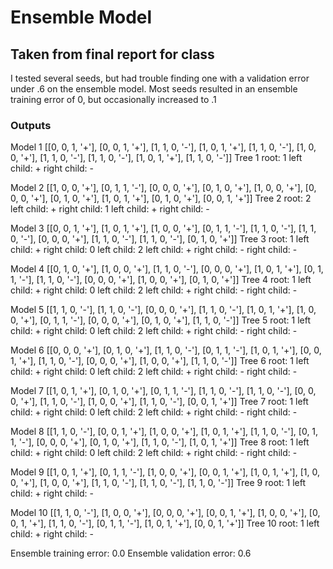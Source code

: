 # Ensemble Model

## Taken from final report for class
I tested several seeds, but had trouble finding one with a validation error under .6 on the ensemble model. Most seeds resulted in an ensemble training error of 0, but occasionally increased to .1
### Outputs
Model 1
[[0, 0, 1, '+'],
 [0, 0, 1, '+'],
 [1, 1, 0, '-'],
 [1, 0, 1, '+'],
 [1, 1, 0, '-'],
 [1, 0, 0, '+'],
 [1, 1, 0, '-'],
 [1, 1, 0, '-'],
 [1, 0, 1, '+'],
 [1, 1, 0, '-']]
Tree 1
root: 1
 left child: +
 right child: -

Model 2
[[1, 0, 0, '+'],
 [0, 1, 1, '-'],
 [0, 0, 0, '+'],
 [0, 1, 0, '+'],
 [1, 0, 0, '+'],
 [0, 0, 0, '+'],
 [0, 1, 0, '+'],
 [1, 0, 1, '+'],
 [0, 1, 0, '+'],
 [0, 0, 1, '+']]
Tree 2
root: 2
 left child: +
 right child: 1
  left child: +
  right child: -

Model 3
[[0, 0, 1, '+'],
 [1, 0, 1, '+'],
 [1, 0, 0, '+'],
 [0, 1, 1, '-'],
 [1, 1, 0, '-'],
 [1, 1, 0, '-'],
 [0, 0, 0, '+'],
 [1, 1, 0, '-'],
 [1, 1, 0, '-'],
 [0, 1, 0, '+']]
Tree 3
root: 1
 left child: +
 right child: 0
  left child: 2
   left child: +
   right child: -
  right child: -

Model 4
[[0, 1, 0, '+'],
 [1, 0, 0, '+'],
 [1, 1, 0, '-'],
 [0, 0, 0, '+'],
 [1, 0, 1, '+'],
 [0, 1, 1, '-'],
 [1, 1, 0, '-'],
 [0, 0, 0, '+'],
 [1, 0, 0, '+'],
 [0, 1, 0, '+']]
Tree 4
root: 1
 left child: +
 right child: 0
  left child: 2
   left child: +
   right child: -
  right child: -

Model 5
[[1, 1, 0, '-'],
 [1, 1, 0, '-'],
 [0, 0, 0, '+'],
 [1, 1, 0, '-'],
 [1, 0, 1, '+'],
 [1, 0, 0, '+'],
 [0, 1, 1, '-'],
 [0, 0, 0, '+'],
 [0, 1, 0, '+'],
 [1, 1, 0, '-']]
Tree 5
root: 1
 left child: +
 right child: 0
  left child: 2
   left child: +
   right child: -
  right child: -

Model 6
[[0, 0, 0, '+'],
 [0, 1, 0, '+'],
 [1, 1, 0, '-'],
 [0, 1, 1, '-'],
 [1, 0, 1, '+'],
 [0, 0, 1, '+'],
 [1, 1, 0, '-'],
 [0, 0, 0, '+'],
 [1, 0, 0, '+'],
 [1, 1, 0, '-']]
Tree 6
root: 1
 left child: +
 right child: 0
  left child: 2
   left child: +
   right child: -
  right child: -

Model 7
[[1, 0, 1, '+'],
 [0, 1, 0, '+'],
 [0, 1, 1, '-'],
 [1, 1, 0, '-'],
 [1, 1, 0, '-'],
 [0, 0, 0, '+'],
 [1, 1, 0, '-'],
 [1, 0, 0, '+'],
 [1, 1, 0, '-'],
 [0, 0, 1, '+']]
Tree 7
root: 1
 left child: +
 right child: 0
  left child: 2
   left child: +
   right child: -
  right child: -

Model 8
[[1, 1, 0, '-'],
 [0, 0, 1, '+'],
 [1, 0, 0, '+'],
 [1, 0, 1, '+'],
 [1, 1, 0, '-'],
 [0, 1, 1, '-'],
 [0, 0, 0, '+'],
 [0, 1, 0, '+'],
 [1, 1, 0, '-'],
 [1, 0, 1, '+']]
Tree 8
root: 1
 left child: +
 right child: 0
  left child: 2
   left child: +
   right child: -
  right child: -

Model 9
[[1, 0, 1, '+'],
 [0, 1, 1, '-'],
 [1, 0, 0, '+'],
 [0, 0, 1, '+'],
 [1, 0, 1, '+'],
 [1, 0, 0, '+'],
 [1, 0, 0, '+'],
 [1, 1, 0, '-'],
 [1, 1, 0, '-'],
 [1, 1, 0, '-']]
Tree 9
root: 1
 left child: +
 right child: -

Model 10
[[1, 1, 0, '-'],
 [1, 0, 0, '+'],
 [0, 0, 0, '+'],
 [0, 0, 1, '+'],
 [1, 0, 0, '+'],
 [0, 0, 1, '+'],
 [1, 1, 0, '-'],
 [0, 1, 1, '-'],
 [1, 0, 1, '+'],
 [0, 0, 1, '+']]
Tree 10
root: 1
 left child: +
 right child: -

Ensemble training error: 0.0
Ensemble validation error: 0.6
